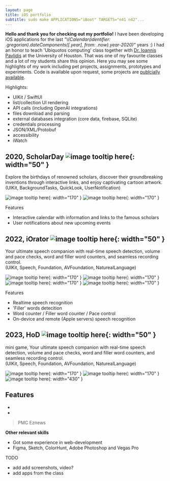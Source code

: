 ```yaml
---
layout: page
title: iOS portfolio
subtitle: sudo make APPLICATIONS="iBoot" TARGETS="n41 n42"...
---
```


**Hello and thank you for checking out my portfolio!**
I have been developing iOS applications for the last _"\\(Calendar(identifier: .gregorian).dateComponents([.year], from: .now).year-2020)"_ years :) I had an honor to teach 'Ubiquotos computing' class together with [Dr. Ioannis Pavlidis](https://www.linkedin.com/in/ioannis-t-pavlidis/) at the University of Houston. That was one of my favourite classes and a lot of my students share this opinion. Here you may see some highlights of my work including pet projects, assignments, prototypes and experiments. Code is available upon request, some projects are [publcially available](https://github.com/vvzhukov/COSC4355_public_files).

Highlights: 
- UIKit / SwiftUI
- list/collection UI rendering
- API calls (including OpenAI integrations)
- files download and parsing
- external databases integration (core data, firebase, SQLite)
- credentials processing
- JSON/XML/Protobuf
- accessibility
- iWatch


## 2020, ScholarDay ![image tooltip here](/assets/img/port1_1_icon.png){: width="50" }
Explore the birthdays of renowned scholars, discover their groundbreaking inventions through interactive links, and enjoy captivating cartoon artwork.  
(UIKit, BackgroundTasks, QuickLook, UserNotification)  

![image tooltip here](/assets/img/port1_2_splash.png){: width="170" }
![image tooltip here](/assets/img/port1_3_main.png){: width="170" }

Features
- Interactive calendar with information and links to the famous scholars
- User notifications about new upcoming events

## 2022, iOrator ![image tooltip here](/assets/img/port0_1_icon.png){: width="50" }
Your ultimate speech companion with real-time speech detection, volume and pace checks, word and filler word counters, and seamless recording control.  
(UIKit, Speech, Foundation, AVFoundation, NaturealLanguage)  

![image tooltip here](/assets/img/port0_2_splash.png){: width="170" }
![image tooltip here](/assets/img/port0_3_main.png){: width="170" }
![image tooltip here](/assets/img/port0_4_rec.png){: width="170" }
![image tooltip here](/assets/img/port0_5_rdy.png){: width="170" }

Features
- Realtime speech recognition
- 'Filler' words detecition
- Word counter / Filler word counter / Pace control
- On-device and remote (Apple servers) speech recognition

## 2023, HoD ![image tooltip here](/assets/img/port3_0_icon.png){: width="50" }
mini game, Your ultimate speech companion with real-time speech detection, volume and pace checks, word and filler word counters, and seamless recording control.  
(UIKit, Speech, Foundation, AVFoundation, NaturealLanguage)  

![image tooltip here](/assets/img/port3_1_main.png){: width="170" }
![image tooltip here](/assets/img/port3_3_fight.png){: width="170" }
![image tooltip here](/assets/img/port3_4_flip.png){: width="430" }

Features
- 
-
-


> PMC
> Eznews  

**Other relevant skills**
- Got some experience in web-development
- Figma, Sketch, ColorHunt, Adobe Photoshop and Vegas Pro


TODO
- add add screenshots, video?
- add apps from the class
